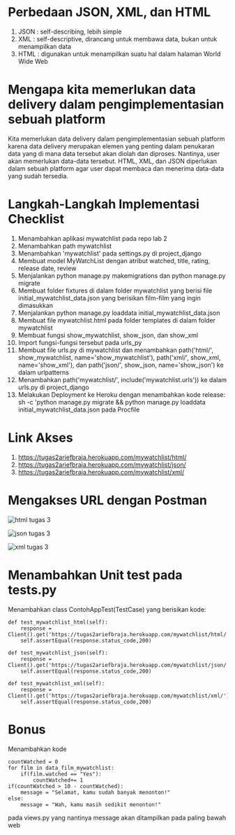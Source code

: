# Perbedaan JSON, XML, dan HTML
1. JSON : self-describing, lebih simple
2. XML : self-descriptive, dirancang untuk membawa data, bukan untuk menampilkan data
3. HTML : digunakan untuk menampilkan suatu hal dalam halaman World Wide Web

# Mengapa kita memerlukan data delivery dalam pengimplementasian sebuah platform
Kita memerlukan data delivery dalam pengimplementasian sebuah platform karena data delivery merupakan elemen yang penting dalam penukaran data yang di mana data tersebut akan diolah dan diproses. Nantinya, user akan memerlukan data-data tersebut. HTML, XML, dan JSON diperlukan dalam sebuah platform agar user dapat membaca dan menerima data-data yang sudah tersedia.

# Langkah-Langkah Implementasi Checklist
1. Menambahkan aplikasi mywatchlist pada repo lab 2 
2. Menambahkan path mywatchlist 
3. Menambahkan 'mywatchlist' pada settings.py di project_django
4. Membuat model MyWatchList dengan atribut watched, title, rating, release date, review
5. Menjalankan python manage.py makemigrations dan python manage.py migrate
6. Membuat folder fixtures di dalam folder mywatchlist yang berisi file initial_mywatchlist_data.json yang berisikan film-film yang ingin dimasukkan 
7. Menjalankan python manage.py loaddata initial_mywatchlist_data.json
8. Membuat file mywatchlist.html pada folder templates di dalam folder mywatchlist
9. Membuat fungsi show_mywatchlist, show_json, dan show_xml
10. Import fungsi-fungsi tersebut pada urls_py
11. Membuat file urls.py di mywatchlist dan menambahkan path('html/', show_mywatchlist, name='show_mywatchlist'), path('xml/', show_xml, name='show_xml'), dan path('json/', show_json, name='show_json') ke dalam urlpatterns
12. Menambahkan path('mywatchlist/', include('mywatchlist.urls')) ke dalam urls.py di project_django
13. Melakukan Deployment ke Heroku dengan menambahkan kode release: sh -c 'python manage.py migrate && python manage.py loaddata initial_mywatchlist_data.json pada Procfile

# Link Akses
1. https://tugas2ariefbraja.herokuapp.com/mywatchlist/html/
2. https://tugas2ariefbraja.herokuapp.com/mywatchlist/json/
3. https://tugas2ariefbraja.herokuapp.com/mywatchlist/xml/

# Mengakses URL dengan Postman

![html tugas 3](https://user-images.githubusercontent.com/112464917/191564686-c8e979c7-6d37-4a97-958c-92ea5137b965.png)

![json tugas 3](https://user-images.githubusercontent.com/112464917/191564741-a629b093-0a21-4428-b5e7-1a0b9ffe2523.png)

![xml tugas 3](https://user-images.githubusercontent.com/112464917/191564769-c77620e9-5888-427f-9d1d-51d6b09065fc.png)

# Menambahkan Unit test pada tests.py
Menambahkan class ContohAppTest(TestCase) yang berisikan kode:

    def test_mywatchlist_html(self):
        response = Client().get('https://tugas2ariefbraja.herokuapp.com/mywatchlist/html/')
        self.assertEqual(response.status_code,200)

    def test_mywatchlist_json(self):
        response = Client().get('https://tugas2ariefbraja.herokuapp.com/mywatchlist/json/')
        self.assertEqual(response.status_code,200)

    def test_mywatchlist_xml(self):
        response = Client().get('https://tugas2ariefbraja.herokuapp.com/mywatchlist/xml/')
        self.assertEqual(response.status_code,200)

# Bonus
Menambahkan kode 

    countWatched = 0
    for film in data_film_mywatchlist:
        if(film.watched == "Yes"):
            countWatched+= 1
    if(countWatched > 10 - countWatched):
        message = "Selamat, kamu sudah banyak menonton!"
    else:
        message = "Wah, kamu masih sedikit menonton!"
        
pada views.py yang nantinya message akan ditampilkan pada paling bawah web
